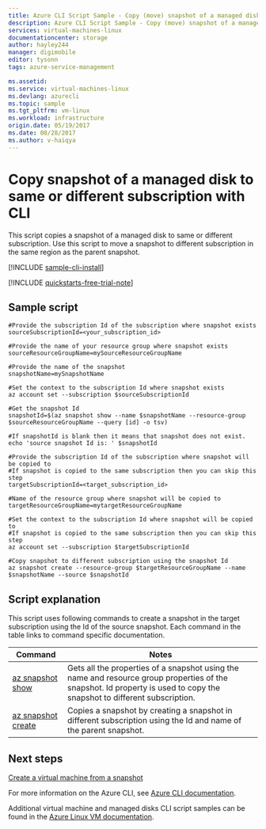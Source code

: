 ```yaml
---
title: Azure CLI Script Sample - Copy (move) snapshot of a managed disk to same or different subscription with CLI| Azure
description: Azure CLI Script Sample - Copy (move) snapshot of a managed disk to same or different subscription with CLI
services: virtual-machines-linux
documentationcenter: storage
author: hayley244
manager: digimobile
editor: tysonn
tags: azure-service-management

ms.assetid:
ms.service: virtual-machines-linux
ms.devlang: azurecli
ms.topic: sample
ms.tgt_pltfrm: vm-linux
ms.workload: infrastructure
origin.date: 05/19/2017
ms.date: 08/28/2017
ms.author: v-haiqya
---
```


# Copy snapshot of a managed disk to same or different subscription with CLI

This script copies a snapshot of a managed disk to same or different subscription. Use this script to move a snapshot to different subscription in the same region as the parent snapshot.

[!INCLUDE [sample-cli-install](../../../includes/sample-cli-install.md)]

[!INCLUDE [quickstarts-free-trial-note](../../../includes/quickstarts-free-trial-note.md)]

## Sample script

```azurecli
#Provide the subscription Id of the subscription where snapshot exists
sourceSubscriptionId=<your_subscription_id>

#Provide the name of your resource group where snapshot exists
sourceResourceGroupName=mySourceResourceGroupName

#Provide the name of the snapshot
snapshotName=mySnapshotName

#Set the context to the subscription Id where snapshot exists
az account set --subscription $sourceSubscriptionId

#Get the snapshot Id 
snapshotId=$(az snapshot show --name $snapshotName --resource-group $sourceResourceGroupName --query [id] -o tsv)

#If snapshotId is blank then it means that snapshot does not exist.
echo 'source snapshot Id is: ' $snapshotId

#Provide the subscription Id of the subscription where snapshot will be copied to
#If snapshot is copied to the same subscription then you can skip this step
targetSubscriptionId=<target_subscription_id>

#Name of the resource group where snapshot will be copied to
targetResourceGroupName=mytargetResourceGroupName

#Set the context to the subscription Id where snapshot will be copied to
#If snapshot is copied to the same subscription then you can skip this step
az account set --subscription $targetSubscriptionId

#Copy snapshot to different subscription using the snapshot Id
az snapshot create --resource-group $targetResourceGroupName --name $snapshotName --source $snapshotId

```

## Script explanation

This script uses following commands to create a snapshot in the target subscription using the Id of the source snapshot. Each command in the table links to command specific documentation.

| Command | Notes |
|---|---|
| [az snapshot show](https://docs.microsoft.com/cli/azure/snapshot#show) | Gets all the properties of a snapshot using the name and resource group properties of the snapshot. Id property is used to copy the snapshot to different subscription.  |
| [az snapshot create](https://docs.microsoft.com/cli/azure/snapshot#create) | Copies a snapshot by creating a snapshot in different subscription using the Id and name of the parent snapshot.  |

## Next steps

[Create a virtual machine from a snapshot](./virtual-machines-linux-cli-sample-create-vm-from-snapshot.md?toc=%2fpowershell%2fmodule%2ftoc.json)

For more information on the Azure CLI, see [Azure CLI documentation](https://docs.microsoft.com/cli/azure/overview).

Additional virtual machine and managed disks CLI script samples can be found in the [Azure Linux VM documentation](../../virtual-machines/linux/cli-samples.md?toc=%2fvirtual-machines%2flinux%2ftoc.json).
